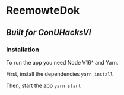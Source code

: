 # ReemowteDok

## ***Built for ConUHacksVI***

### Installation

To run the app you need Node V16^ and Yarn.

First, install the dependencies
```yarn install```

Then, start the app
```yarn start```
